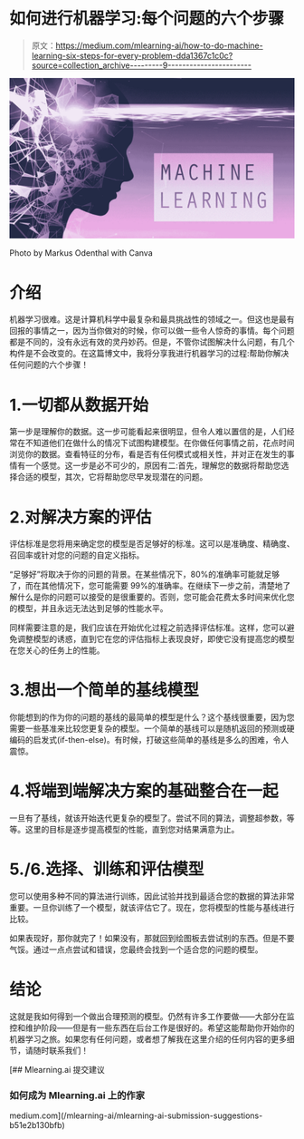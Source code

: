 # 如何进行机器学习:每个问题的六个步骤

> 原文：<https://medium.com/mlearning-ai/how-to-do-machine-learning-six-steps-for-every-problem-dda1367c1c0c?source=collection_archive---------9----------------------->

![](img/d113fb1fa248ad53ae0b38b8887dc284.png)

Photo by Markus Odenthal with Canva

# 介绍

机器学习很难。这是计算机科学中最复杂和最具挑战性的领域之一。但这也是最有回报的事情之一，因为当你做对的时候，你可以做一些令人惊奇的事情。每个问题都是不同的，没有永远有效的灵丹妙药。但是，不管你试图解决什么问题，有几个构件是不会改变的。在这篇博文中，我将分享我进行机器学习的过程:帮助你解决任何问题的六个步骤！

# 1.一切都从数据开始

第一步是理解你的数据。这一步可能看起来很明显，但令人难以置信的是，人们经常在不知道他们在做什么的情况下试图构建模型。在你做任何事情之前，花点时间浏览你的数据。查看特征的分布，看是否有任何模式或相关性，并对正在发生的事情有一个感觉。这一步是必不可少的，原因有二:首先，理解您的数据将帮助您选择合适的模型，其次，它将帮助您尽早发现潜在的问题。

# 2.对解决方案的评估

评估标准是您将用来确定您的模型是否足够好的标准。这可以是准确度、精确度、召回率或针对您的问题的自定义指标。

“足够好”将取决于你的问题的背景。在某些情况下，80%的准确率可能就足够了，而在其他情况下，您可能需要 99%的准确率。在继续下一步之前，清楚地了解什么是你的问题可以接受的是很重要的。否则，您可能会花费太多时间来优化您的模型，并且永远无法达到足够的性能水平。

同样需要注意的是，我们应该在开始优化过程之前选择评估标准。这样，您可以避免调整模型的诱惑，直到它在您的评估指标上表现良好，即使它没有提高您的模型在您关心的任务上的性能。

# 3.想出一个简单的基线模型

你能想到的作为你的问题的基线的最简单的模型是什么？这个基线很重要，因为您需要一些基准来比较您更复杂的模型。一个简单的基线可以是随机返回的预测或硬编码的启发式(if-then-else)。有时候，打破这些简单的基线是多么的困难，令人震惊。

# 4.将端到端解决方案的基础整合在一起

一旦有了基线，就该开始迭代更复杂的模型了。尝试不同的算法，调整超参数，等等。这里的目标是逐步提高模型的性能，直到您对结果满意为止。

# 5./6.选择、训练和评估模型

您可以使用多种不同的算法进行训练，因此试验并找到最适合您的数据的算法非常重要。一旦你训练了一个模型，就该评估它了。现在，您将模型的性能与基线进行比较。

如果表现好，那你就完了！如果没有，那就回到绘图板去尝试别的东西。但是不要气馁。通过一点点尝试和错误，您最终会找到一个适合您的问题的模型。

# 结论

这就是我如何得到一个做出合理预测的模型。仍然有许多工作要做——大部分在监控和维护阶段——但是有一些东西在后台工作是很好的。希望这能帮助你开始你的机器学习之旅。如果您有任何问题，或者想了解我在这里介绍的任何内容的更多细节，请随时联系我们！

[](/mlearning-ai/mlearning-ai-submission-suggestions-b51e2b130bfb) [## Mlearning.ai 提交建议

### 如何成为 Mlearning.ai 上的作家

medium.com](/mlearning-ai/mlearning-ai-submission-suggestions-b51e2b130bfb)